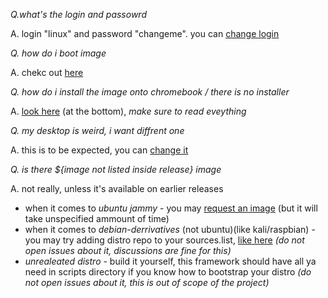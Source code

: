 _Q.what's the login and passowrd_

A. login "linux" and password "changeme". you can [change login](./postinst/change-names.md)

_Q. how do i boot image_

A. chekc out [here](./first-steps.md)

_Q. how do i install the image onto chromebook / there is no installer_

A. [look here](./chromebooks/readme.md) (at the bottom), *make sure to read eveything*


_Q. my desktop is weird, i want diffrent one_

A. this is to be expected, you can [change it](./postinst/switch-de.md)

_Q. is there ${image not listed inside release} image_

A. not really, unless it's available on earlier releases

- when it comes to *ubuntu jammy* - you may [request an image](https://github.com/hexdump0815/imagebuilder/issues/129) (but it will take unspecified ammount of time)
- when it comes to *debian-derrivatives* (not ubuntu)(like kali/raspbian) - you may try adding distro repo to your sources.list, [like here](https://github.com/hexdump0815/imagebuilder/issues/225#issuecomment-2162170254) *(do not open issues about it, discussions are fine for this)*
- *unrealeated distro* - build it yourself, this framework should have all ya need in scripts directory if you know how to bootstrap your distro *(do not open issues about it, this is out of scope of the project)*